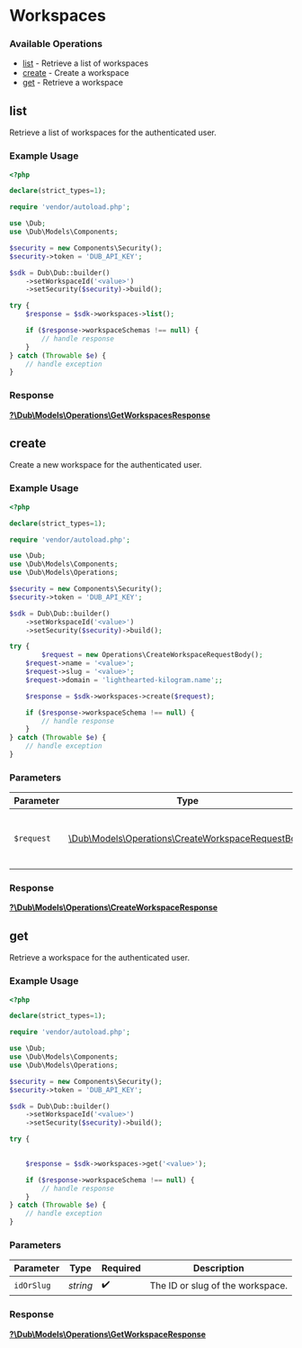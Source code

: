 # Workspaces


### Available Operations

* [list](#list) - Retrieve a list of workspaces
* [create](#create) - Create a workspace
* [get](#get) - Retrieve a workspace

## list

Retrieve a list of workspaces for the authenticated user.

### Example Usage

```php
<?php

declare(strict_types=1);

require 'vendor/autoload.php';

use \Dub;
use \Dub\Models\Components;

$security = new Components\Security();
$security->token = 'DUB_API_KEY';

$sdk = Dub\Dub::builder()
    ->setWorkspaceId('<value>')
    ->setSecurity($security)->build();

try {
    $response = $sdk->workspaces->list();

    if ($response->workspaceSchemas !== null) {
        // handle response
    }
} catch (Throwable $e) {
    // handle exception
}
```


### Response

**[?\Dub\Models\Operations\GetWorkspacesResponse](../../Models/Operations/GetWorkspacesResponse.md)**


## create

Create a new workspace for the authenticated user.

### Example Usage

```php
<?php

declare(strict_types=1);

require 'vendor/autoload.php';

use \Dub;
use \Dub\Models\Components;
use \Dub\Models\Operations;

$security = new Components\Security();
$security->token = 'DUB_API_KEY';

$sdk = Dub\Dub::builder()
    ->setWorkspaceId('<value>')
    ->setSecurity($security)->build();

try {
        $request = new Operations\CreateWorkspaceRequestBody();
    $request->name = '<value>';
    $request->slug = '<value>';
    $request->domain = 'lighthearted-kilogram.name';;

    $response = $sdk->workspaces->create($request);

    if ($response->workspaceSchema !== null) {
        // handle response
    }
} catch (Throwable $e) {
    // handle exception
}
```

### Parameters

| Parameter                                                                                                  | Type                                                                                                       | Required                                                                                                   | Description                                                                                                |
| ---------------------------------------------------------------------------------------------------------- | ---------------------------------------------------------------------------------------------------------- | ---------------------------------------------------------------------------------------------------------- | ---------------------------------------------------------------------------------------------------------- |
| `$request`                                                                                                 | [\Dub\Models\Operations\CreateWorkspaceRequestBody](../../Models/Operations/CreateWorkspaceRequestBody.md) | :heavy_check_mark:                                                                                         | The request object to use for the request.                                                                 |


### Response

**[?\Dub\Models\Operations\CreateWorkspaceResponse](../../Models/Operations/CreateWorkspaceResponse.md)**


## get

Retrieve a workspace for the authenticated user.

### Example Usage

```php
<?php

declare(strict_types=1);

require 'vendor/autoload.php';

use \Dub;
use \Dub\Models\Components;
use \Dub\Models\Operations;

$security = new Components\Security();
$security->token = 'DUB_API_KEY';

$sdk = Dub\Dub::builder()
    ->setWorkspaceId('<value>')
    ->setSecurity($security)->build();

try {
    

    $response = $sdk->workspaces->get('<value>');

    if ($response->workspaceSchema !== null) {
        // handle response
    }
} catch (Throwable $e) {
    // handle exception
}
```

### Parameters

| Parameter                        | Type                             | Required                         | Description                      |
| -------------------------------- | -------------------------------- | -------------------------------- | -------------------------------- |
| `idOrSlug`                       | *string*                         | :heavy_check_mark:               | The ID or slug of the workspace. |


### Response

**[?\Dub\Models\Operations\GetWorkspaceResponse](../../Models/Operations/GetWorkspaceResponse.md)**

